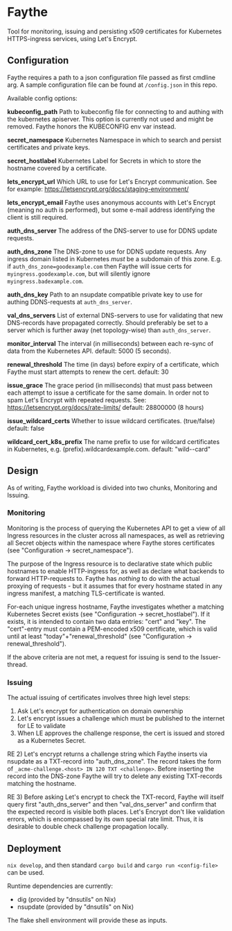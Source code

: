 # Faythe

Tool for monitoring, issuing and persisting x509 certificates for Kubernetes HTTPS-ingress services, using Let's Encrypt.

## Configuration

Faythe requires a path to a json configuration file passed as first cmdline arg.
A sample configuration file can be found at `/config.json` in this repo.

Available config options:

**kubeconfig_path**  Path to kubeconfig file for connecting to and authing with the kubernetes apiserver.
This option is currently not used and might be removed. Faythe honors the KUBECONFIG env var instead.

**secret_namespace** Kubernetes Namespace in which to search and persist certificates and private keys.

**secret_hostlabel** Kubernetes Label for Secrets in which to store the hostname covered by a certificate.

**lets_encrypt_url** Which URL to use for Let's Encrypt communication. See for example: https://letsencrypt.org/docs/staging-environment/

**lets_encrypt_email** Faythe uses anonymous accounts with Let's Encrypt (meaning no auth is performed),
but some e-mail address identifying the client is still required.

**auth_dns_server** The address of the DNS-server to use for DDNS update requests.

**auth_dns_zone** The DNS-zone to use for DDNS update requests. Any ingress domain listed in Kubernetes *must* be a
subdomain of this zone. E.g. if `auth_dns_zone=goodexample.com` then Faythe will issue certs for `myingress.goodexample.com`, but
will silently ignore `myingress.badexample.com`.

**auth_dns_key** Path to an nsupdate compatible private key to use for authing DDNS-requests at `auth_dns_server`.  

**val_dns_servers** List of external DNS-servers to use for validating that new DNS-records have propagated correctly.
Should preferably be set to a server which is further away (net topology-wise) than `auth_dns_server`.

**monitor_interval** The interval (in milliseconds) between each re-sync of data from the Kubernetes API. 
default: 5000 (5 seconds).

**renewal_threshold** The time (in days) before expiry of a certificate, which Faythe must start attempts to renew the cert.
default: 30

**issue_grace** The grace period (in milliseconds) that must pass between each attempt to issue a certificate for the same domain. In order
not to spam Let's Encrypt with repeated requests. See: https://letsencrypt.org/docs/rate-limits/
default: 28800000 (8 hours)

**issue_wildcard_certs** Whether to issue wildcard certificates. (true/false)
default: false

**wildcard_cert_k8s_prefix** The name prefix to use for wildcard certificates in Kubernetes, e.g. (prefix).wildcardexample.com.
default: "wild--card"

## Design

As of writing, Faythe workload is divided into two chunks, Monitoring and Issuing.

### Monitoring
Monitoring is the process of querying the Kubernetes API to get a view of all Ingress resources in the cluster across all namespaces,
as well as retrieving all Secret objects within the namespace where Faythe stores certificates (see "Configuration -> secret_namespace").

The purpose of the Ingress resource is to declarative state which public hostnames to enable HTTP-ingress for,
as well as declare what backends to forward HTTP-requests to. Faythe has *nothing* to do with the actual proxying
of requests - but it assumes that for every hostname stated in any ingress manifest, a matching TLS-certificate is wanted.

For-each unique ingress hostname, Faythe investigates whether a matching Kubernetes Secret exists (see "Configuration -> secret_hostlabel").
If it exists, it is intended to contain two data entries: "cert" and "key". The "cert"-entry must contain a PEM-encoded x509 certificate,
which is valid until at least "today"+"renewal_threshold" (see "Configuration -> renewal_threshold").

If the above criteria are not met, a request for issuing is send to the Issuer-thread.

### Issuing
The actual issuing of certificates involves three high level steps:

1. Ask Let's encrypt for authentication on domain ownership
2. Let's encrypt issues a challenge which must be published to the internet for LE to validate
3. When LE approves the challenge response, the cert is issued and stored as a Kubernetes Secret.

RE 2) Let's encrypt returns a challenge string which Faythe inserts via nsupdate as a TXT-record into "auth_dns_zone".
The record takes the form of `_acme-challenge.<host> IN 120 TXT <challenge>`. Before inserting the record into the DNS-zone
Faythe will try to delete any existing TXT-records matching the hostname.

RE 3) Before asking Let's encrypt to check the TXT-record, Faythe will itself query first "auth_dns_server" and then
"val_dns_server" and confirm that the expected record is visible both places. Let's Encrypt don't like validation errors,
which is encompassed by its own special rate limit. Thus, it is desirable to double check challenge propagation locally.  

## Deployment

`nix develop`, and then standard `cargo build` and `cargo run <config-file>` can be used.

Runtime dependencies are currently:

- dig (provided by "dnsutils" on Nix)
- nsupdate (provided by "dnsutils" on Nix)

The flake shell environment will provide these as inputs.
